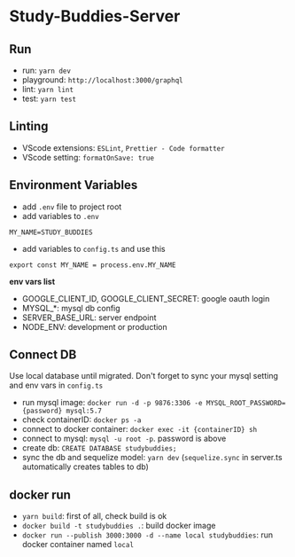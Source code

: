 # Study-Buddies-Server

## Run

- run: `yarn dev`
- playground: `http://localhost:3000/graphql`
- lint: `yarn lint`
- test: `yarn test`

## Linting

- VScode extensions: `ESLint`, `Prettier - Code formatter`
- VScode setting: `formatOnSave: true`

## Environment Variables

- add `.env` file to project root
- add variables to `.env`

```
MY_NAME=STUDY_BUDDIES
```

- add variables to `config.ts` and use this

```
export const MY_NAME = process.env.MY_NAME
```

**env vars list**

- GOOGLE_CLIENT_ID, GOOGLE_CLIENT_SECRET: google oauth login
- MYSQL\_\*: mysql db config
- SERVER_BASE_URL: server endpoint
- NODE_ENV: development or production

## Connect DB

Use local database until migrated.
Don't forget to sync your mysql setting and env vars in `config.ts`

- run mysql image: `docker run -d -p 9876:3306 -e MYSQL_ROOT_PASSWORD={password} mysql:5.7`
- check containerID: `docker ps -a`
- connect to docker container: `docker exec -it {containerID} sh`
- connect to mysql: `mysql -u root -p`. password is above
- create db: `CREATE DATABASE studybuddies;`
- sync the db and sequelize model: `yarn dev` (`sequelize.sync` in server.ts automatically creates tables to db)

## docker run

- `yarn build`: first of all, check build is ok
- `docker build -t studybuddies .`: build docker image
- `docker run --publish 3000:3000 -d --name local studybuddies`: run docker container named `local`
